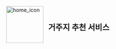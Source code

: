 <div align='left'; style="display: flex; align-items: center;">
    <img align='left' src="https://github.com/user-attachments/assets/f521acdb-4507-4aee-8abd-ac88f80318bb" alt="home_icon" width="100" height="100">
    <h2 style="margin-left: 10;">거주지 추천 서비스</h2>
</div>
